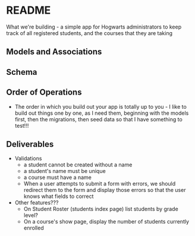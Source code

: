 # README

What we're building - a simple app for Hogwarts administrators to keep track of all registered students, and the courses that they are taking

## Models and Associations

<!-- A student can have many courses, and a course can be taken by many students - what does this mean for our database?  Do we need a join table?  (Hint... hint... the answer is yes.) -->

## Schema

<!-- - A Student will have both a name (string) and a grade (integer)
- A Course will have both a name (string) and a description (string)
- StudentCourses will be the join table that ONLY keeps track of the relationships between students and courses (what foreign keys does this table need to hold?) -->

## Order of Operations

- The order in which you build out your app is totally up to you - I like to build out things one by one, as I need them, beginning with the models first, then the migrations, then seed data so that I have something to test!!!

## Deliverables

<!-- - I should be able to go to '/students' and see a list of all students enrolled at Hogwarts -->

<!-- - Each student's name should link to that student's show page -->

<!-- - On a student's show page, I should see their name, their grade, and a list of all of the courses that they are enrolled in -->

<!-- - A course name should link to a show page for that course -->

<!-- - A course's show page should display it's name, a description, and a list of all students enrolled in that course -->

<!-- - I should be able to go to '/students/new' and see a form to register (create) a new student; that form should include a dropdown menu that allows the user to select a course for that student (yes, even though a student can have many courses, on the create form we just register them with one course) -->

<!-- - Submission of that form should redirect our user to the new student's show page, where they should see the course that the student was just enrolled in -->

<!-- - Courses can be edited; on the '/courses/:id/edit' form I should see a checkbox that renders all students, and I can enroll multiple students at a time in that course; this form should also be pre-populated with the current properties; submission of this form should redirect the user to the course show page -->

- Validations
    - a student cannot be created without a name
    - a student's name must be unique
    - a course must have a name 
    - When a user attempts to submit a form with errors, we should redirect them to the form and display those errors so that the user knows what fields to correct
- Other features???
    - On Student Roster (students index page) list students by grade level?
    - On a course's show page, display the number of students currently enrolled
